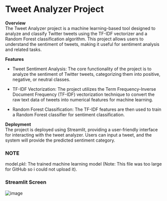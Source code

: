 # **Tweet Analyzer Project**      
**Overview**  
The Tweet Analyzer project is a machine learning-based tool designed to analyze and classify Twitter tweets using the TF-IDF vectorizer and a Random Forest classification algorithm. This project allows users to understand the sentiment of tweets, making it useful for sentiment analysis and related tasks.   

**Features**      
+ Tweet Sentiment Analysis: The core functionality of the project is to analyze the sentiment of Twitter tweets, categorizing them into positive, negative, or neutral classes.       

+ TF-IDF Vectorization: The project utilizes the Term Frequency-Inverse Document Frequency (TF-IDF) vectorization technique to convert the raw text data of tweets into numerical features for machine learning.      

+ Random Forest Classification: The TF-IDF features are then used to train a Random Forest classifier for sentiment classification.      

**Deployment**       
The project is deployed using Streamlit, providing a user-friendly interface for interacting with the tweet analyzer. Users can input a tweet, and the system will provide the predicted sentiment category.      


### **NOTE**       
model.pkl: The trained machine learning model (Note: This file was too large for GitHub so i could not upload it).

### Streamlit Screen
![image](https://github.com/VIVEKJAINDTU/NLP_TEXT-TWEET_ANALYZER/assets/112776075/521ac78c-1239-4fa9-8231-44f4d79092da)
